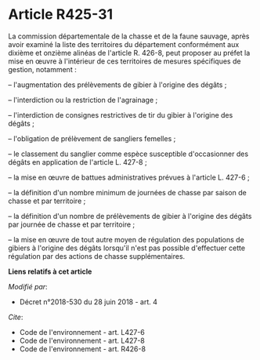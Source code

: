 # Article R425-31

La commission départementale de la chasse et de la faune sauvage, après avoir examiné la liste des territoires du département
conformément aux dixième et onzième alinéas de l'article R. 426-8, peut proposer au préfet la mise en œuvre à l'intérieur de
ces territoires de mesures spécifiques de gestion, notamment :

– l'augmentation des prélèvements de gibier à l'origine des dégâts ;

– l'interdiction ou la restriction de l'agrainage ;

– l'interdiction de consignes restrictives de tir du gibier à l'origine des dégâts ;

– l'obligation de prélèvement de sangliers femelles ;

– le classement du sanglier comme espèce susceptible d'occasionner des dégâts en application de l'article L. 427-8 ;

– la mise en œuvre de battues administratives prévues à l'article L. 427-6 ;

– la définition d'un nombre minimum de journées de chasse par saison de chasse et par territoire ;

– la définition d'un nombre de prélèvements de gibier à l'origine des dégâts par journée de chasse et par territoire ;

– la mise en œuvre de tout autre moyen de régulation des populations de gibiers à l'origine des dégâts lorsqu'il n'est pas
possible d'effectuer cette régulation par des actions de chasse supplémentaires.

**Liens relatifs à cet article**

_Modifié par_:

  - Décret n°2018-530 du 28 juin 2018 - art. 4

_Cite_:

  - Code de l'environnement - art. L427-6
  - Code de l'environnement - art. L427-8
  - Code de l'environnement - art. R426-8
